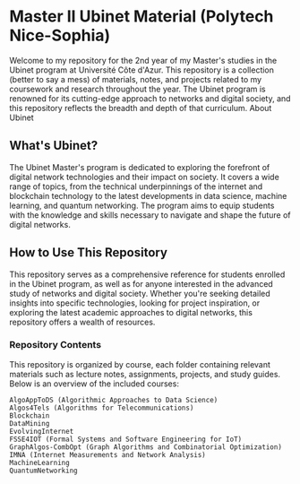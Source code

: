 # Master II Ubinet Material (Polytech Nice-Sophia)

Welcome to my repository for the 2nd year of my Master's studies in the Ubinet program at Université Côte d'Azur. This repository is a collection (better to say a mess) of materials, notes, and projects related to my coursework and research throughout the year. The Ubinet program is renowned for its cutting-edge approach to networks and digital society, and this repository reflects the breadth and depth of that curriculum.
About Ubinet

## What's Ubinet? 
The Ubinet Master's program is dedicated to exploring the forefront of digital network technologies and their impact on society. It covers a wide range of topics, from the technical underpinnings of the internet and blockchain technology to the latest developments in data science, machine learning, and quantum networking. The program aims to equip students with the knowledge and skills necessary to navigate and shape the future of digital networks.


## How to Use This Repository

This repository serves as a comprehensive reference for students enrolled in the Ubinet program, as well as for anyone interested in the advanced study of networks and digital society. Whether you're seeking detailed insights into specific technologies, looking for project inspiration, or exploring the latest academic approaches to digital networks, this repository offers a wealth of resources.

### Repository Contents

This repository is organized by course, each folder containing relevant materials such as lecture notes, assignments, projects, and study guides. Below is an overview of the included courses:

    AlgoAppToDS (Algorithmic Approaches to Data Science)
    Algos4Tels (Algorithms for Telecommunications)
    Blockchain
    DataMining
    EvolvingInternet
    FSSE4IOT (Formal Systems and Software Engineering for IoT)
    GraphAlgos-CombOpt (Graph Algorithms and Combinatorial Optimization)
    IMNA (Internet Measurements and Network Analysis)
    MachineLearning
    QuantumNetworking
